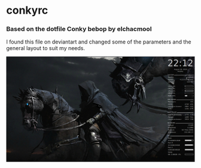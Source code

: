 # conkyrc

### Based on the dotfile Conky bebop by elchacmool

I found this file on deviantart and changed some of the parameters and the general layout to suit my needs.

![Conky](conkyss.png)

